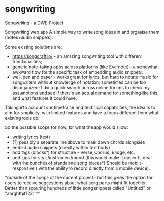 # songwriting
Songwriting - a DWD Project

Songwriting web app
A simple way to write song ideas in and organise them (notes+audio snippets).

Some existing solutions are:
- https://songcraft.io/ - an amazing songwriting tool with different functionalities;  
- generic note-taking apps across platforms (like Evernote) - a somewhat awkward flow for the specific task of embedding audio snippets;
- well, pen and paper - works great for lyrics, but hard to notate music for songwriters without knowledge of notation; sometimes can be too disorganized;
I did a quick search across online forums to check my assumptions and see if there's an actual demand for something like this, and what features it could have.

Taking into account our timeframe and technical capabilities, the idea is to aim for simplicity, with limited features and have a focus different from what existing tools do.

So the possible scope for now, for what the app would allow:
- writing lyrics (text)
- (?) possibly a separate line above to mark down chords alongside
- embed audio snippets (directly within text body)
- add tags (blocks?) for structure - Verse, Chorus, Bridge, etc.
- add tags for style/instrument/mood (this would make it easier to deal with the bunches of standalone song pieces*)
Should be mobile-responsive ( with the ability to record directly from a mobile device).

*outside of the scope of the current project - but this gives the option for users to receive suggestions about what song parts might fit together. Better than scouring hundreds of little song snippets called "Untitled" or "aarghftpf123" ^^
